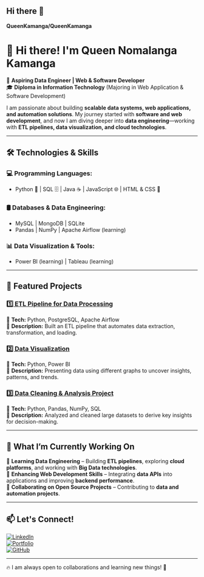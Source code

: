 ## Hi there 👋

**QueenKamanga/QueenKamanga**

# 👋 Hi there! I'm Queen Nomalanga Kamanga  

🚀 **Aspiring Data Engineer | Web & Software Developer**  
🎓 **Diploma in Information Technology** (Majoring in Web Application & Software Development)  

I am passionate about building **scalable data systems, web applications, and automation solutions**. My journey started with **software and web development**, and now I am diving deeper into **data engineering**—working with **ETL pipelines, data visualization, and cloud technologies**.  

---

## 🛠️ Technologies & Skills  

### **💻 Programming Languages:**  
- Python 🐍 | SQL 🗄️ | Java ☕ | JavaScript 🌐 | HTML & CSS 🎨  

### **🛢️ Databases & Data Engineering:**  
- MySQL | MongoDB | SQLite  
- Pandas | NumPy | Apache Airflow (learning)  

### **📊 Data Visualization & Tools:**  
- Power BI (learning) | Tableau (learning)  
---

## 🚀 Featured Projects  

### [1️⃣ ETL Pipeline for Data Processing](https://github.com/QueenKamanga/Data-Cleaning-and-Preparation.git)  
🔹 **Tech:** Python, PostgreSQL, Apache Airflow  
🔹 **Description:** Built an ETL pipeline that automates data extraction, transformation, and loading.  

### [2️⃣ Data Visualization](https://github.com/QueenKamanga/Data-Visualization.git)  
🔹 **Tech:** Python, Power BI  
🔹 **Description:** Presenting data using different graphs to uncover insights, patterns, and trends.  

### [3️⃣ Data Cleaning & Analysis Project](https://github.com/QueenKamanga/ELT-Process.git)  
🔹 **Tech:** Python, Pandas, NumPy, SQL  
🔹 **Description:** Analyzed and cleaned large datasets to derive key insights for decision-making.  

---

## 🌱 What I’m Currently Working On  
📌 **Learning Data Engineering** – Building **ETL pipelines**, exploring **cloud platforms**, and working with **Big Data technologies**.  
📌 **Enhancing Web Development Skills** – Integrating **data APIs** into applications and improving **backend performance**.  
📌 **Collaborating on Open Source Projects** – Contributing to **data and automation projects**.  

---

## 📫 Let's Connect!  
[![LinkedIn](https://img.shields.io/badge/-LinkedIn-blue?style=flat&logo=linkedin)](https://www.linkedin.com/in/queen-nomalanga-kamanga-83130b131/)  
[![Portfolio](https://img.shields.io/badge/-Portfolio-lightgrey?style=flat&logo=web)](https://queenkamanga.github.io/QueenFolio.github.io/)  
[![GitHub](https://img.shields.io/badge/-GitHub-black?style=flat&logo=github)](https://github.com/QueenKamanga)  


---

🔥 I am always open to collaborations and learning new things! 🚀  

